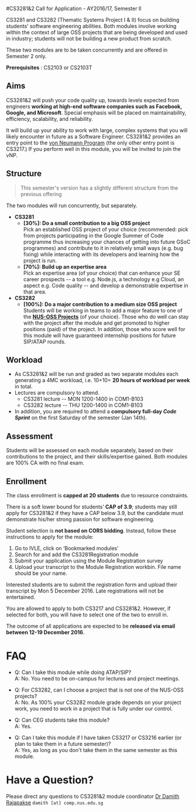 #CS3281&2 Call for Application - AY2016/17, Semester II 
 
CS3281 and CS3282 (Thematic Systems Project I & II) focus on building students’ software engineering abilities. 
Both modules involve working within the context of large OSS projects that are being developed and used in industry; 
students will not be building a new product from scratch.

These two modules are to be taken concurrently and are offered in Semester 2 only.

**Prerequisites** : CS2103 or CS2103T

## Aims

CS3281&2 will push your code quality up, towards levels expected from engineers **working at high-end software companies 
such as Facebook, Google, and Microsoft**. Special emphasis will be placed on maintainability, efficiency, scalability, 
and reliability.

It will build up your ability to work with large, complex systems that you will likely encounter in 
future as a Software Engineer.
CS3281&2 provides an entry point to the [von Neumann Program](https://www.comp.nus.edu.sg/undergraduates/cs_vpn_prospective.html) 
(the only other entry point is CS3217.) If you perform well in this module, you will be invited to join the vNP.


## Structure 
> This semester's version has a slightly different structure from the previous offering

The two modules will run concurrently, but separately. 

* **CS3281** 
  * **[30%]: Do a small contribution to a big OSS project**<br>
    Pick an established OSS project of your choice (recommended: pick from projects participating in the Google Summer of 
    Code programme thus increasing your chances of getting into future GSoC programmes) and contribute to it in 
    relatively small ways (e.g. bug fixing) while interacting with its developers and learning how the project is run.
  * **[70%]: Build up an expertise area**<br>
    Pick an expertise area (of your choice) that can enhance your SE career prospects -- a tool e.g. Node.js, 
    a technology  e.g Cloud, an aspect e.g. Code quality -- and develop a demonstrable expertise in that area. 
* **CS3282**
  * **[100%]: Do a major contribution to a medium size OSS project** <br>
    Students will be working in teams to add a major feature to one of the 
    **[NUS-OSS Projects](https://github.com/nus-oss/main)** (of your choice). 
    Those who do well can stay with the project after the module and get promoted to higher positions (paid) 
    of the project. In addition, those who score well for this module will have guaranteed internship positions for 
    future SIP/ATAP rounds.

## Workload

* As CS3281&2 will be run and graded as two separate modules each generating a 4MC workload, 
  i.e. 10+10= **20 hours of workload per week** in total. 
* Lectures are compulsory to attend.
  * CS3281 lecture -- MON 1200-1400 in COM1-B103
  * CS3282 lecture -- THU 1200-1400 in COM1-B103
* In addition, you are required to attend a **compulsory full-day _Code Sprint_** on the 
  first Saturday of the semester (Jan 14th).

## Assessment

Students will be assessed on each module separately, based on their contributions to the project, 
and their skills/expertise gained. Both modules are 100% CA with no final exam.


## Enrollment

The class enrollment is **capped at 20 students** due to resource constraints. 

There is a soft lower bound for students’ **CAP of 3.9**; students may still apply for CS3281&2 if they have a CAP 
below 3.9, but the candidate must demonstrate his/her strong passion for software engineering.

Student selection is **not based on CORS bidding**. Instead, follow these instructions to apply for the module:

1. Go to IVLE, click on ‘Bookmarked modules’
2. Search for and add the CS3281Registration module
3. Submit your application using the Module Registration survey
4. Upload your transcript to the Module Registration workbin. File name should be your name.

Interested students are to submit the registration form and upload their transcript by Mon 5 December 2016. 
Late registrations will not be entertained.

You are allowed to apply to both CS3217 and CS3281&2. However, if selected for both, you will have to select one 
of the two to enroll in.

The outcome of all applications are expected to be **released via email between 12-19 December 2016**.

# FAQ

* Q: Can I take this module while doing ATAP/SIP?<br>
  A: No. You need to be on-campus for lectures and project meetings.

* Q: For CS3282, can I choose a project that is not one of the NUS-OSS projects?<br>
  A: No. As 100% your CS3282 module grade depends on your project work, you need to work in a project that is 
  fully under our control.

* Q: Can CEG students take this module?<br>
  A: Yes.
  
* Q: Can I take this module if I have taken CS3217 or CS3216 earlier (or plan to take them in a future semester)? <br>
  A: Yes, as long as you don't take them in the same semester as this module.

# Have a Question?

Please direct any questions to CS3281&2 module coordinator [Dr Damith Rajapakse](http://www.comp.nus.edu.sg/~damithch) 
`damith [at] comp.nus.edu.sg`



